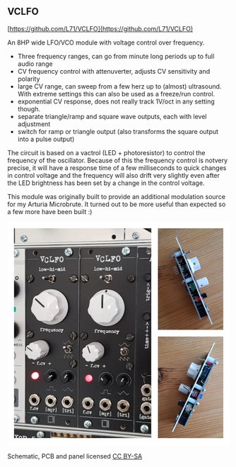 
## VCLFO

[https://github.com/L71/VCLFO](https://github.com/L71/VCLFO)

An 8HP wide LFO/VCO module with voltage control over frequency. 

- Three frequency ranges, can go from minute long periods up to full audio range
- CV frequency control with attenuverter, adjusts CV sensitivity and polarity
- large CV range, can sweep from a few herz up to (almost) ultrasound. With extreme settings this can also be used as a freeze/run control.
- exponential CV response, does not really track 1V/oct in any setting though.
- separate triangle/ramp and square wave outputs, each with level adjustment
- switch for ramp or triangle output (also transforms the square output into a pulse output)

The circuit is based on a vactrol (LED + photoresistor) to control the frequency of the oscillator. Because of this the frequency control is notvery precise, it will have a response time of a few milliseconds to quick changes in control voltage and the frequency will also drift very slightly even after the LED brightness has been set by a change in the control voltage. 

This module was originally built to provide an additional modulation source for my Arturia Microbrute. It turned out to be more useful than expected so a few more have been built :)  

![image](vclfo.jpg)


Schematic, PCB and panel licensed [CC BY-SA](https://creativecommons.org/licenses/by-sa/4.0/) 



